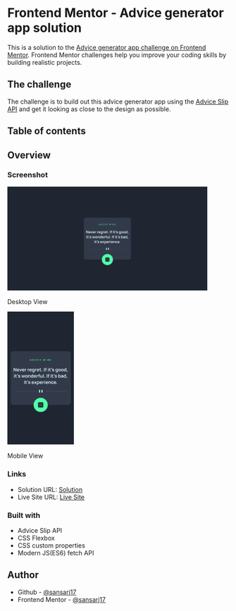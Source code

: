 # Frontend Mentor - Advice generator app solution

This is a solution to the [Advice generator app challenge on Frontend Mentor](https://www.frontendmentor.io/challenges/advice-generator-app-QdUG-13db). Frontend Mentor challenges help you improve your coding skills by building realistic projects.

## The challenge

The challenge is to build out this advice generator app using the [Advice Slip API](https://api.adviceslip.com) and get it looking as close to the design as possible.

## Table of contents

## Overview

### Screenshot

<img src="./images/sol-desktop.png" alt="Mobile Preview" style="width:90%;"/>

Desktop View

<img src="./images/sol-mobile.png" alt="Mobile Preview" style="width:30%;"/>

Mobile View

### Links

- Solution URL: [Solution](https://www.frontendmentor.io/solutions/faq-accordion-card-ZRNKpuudS)
- Live Site URL: [Live Site](https://github.com/sansarj17/FM-AdviceGenerator)

### Built with

- Advice Slip API
- CSS Flexbox
- CSS custom properties
- Modern JS(ES6) fetch API

## Author

- Github - [@sansarj17](https://github.com/sansarj17/)
- Frontend Mentor - [@sansarj17](https://www.frontendmentor.io/profile/sansarj17)
